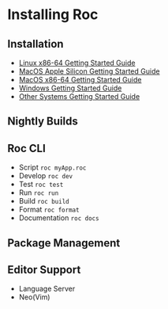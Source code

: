 # Installing Roc

## Installation

- [Linux x86-64 Getting Started Guide](https://github.com/roc-lang/roc/blob/main/getting_started/linux_x86_64.md)
- [MacOS Apple Silicon Getting Started Guide](https://github.com/roc-lang/roc/blob/main/getting_started/macos_apple_silicon.md)
- [MacOS x86-64 Getting Started Guide](https://github.com/roc-lang/roc/blob/main/getting_started/macos_x86_64.md)
- [Windows Getting Started Guide](https://github.com/roc-lang/roc/blob/main/getting_started/windows.md)
- [Other Systems Getting Started Guide](https://github.com/roc-lang/roc/blob/main/getting_started/other.md)

## Nightly Builds

<!-- direct download links to builds go here -->

## Roc CLI

<!-- brief description on how to use the cli -->
- Script `roc myApp.roc`
- Develop `roc dev` 
- Test `roc test`
- Run `roc run`
- Build `roc build`
- Format `roc format`
- Documentation `roc docs`

## Package Management

<!-- 

explain package manager design is still a work in progress 
the plan is to create a centralised index
- ergonomicly integration
- a fact that every language will have one

in the meantime you can use package URLs
-->

## Editor Support

<!--
explain that the high level design is a work in progress
- Design goals for editor - we want Roc to ship with an awesome editor
- Beginners learning to get up an running with an editor
- Want it to run really fast etc
-->

- Language Server
- Neo(Vim)
